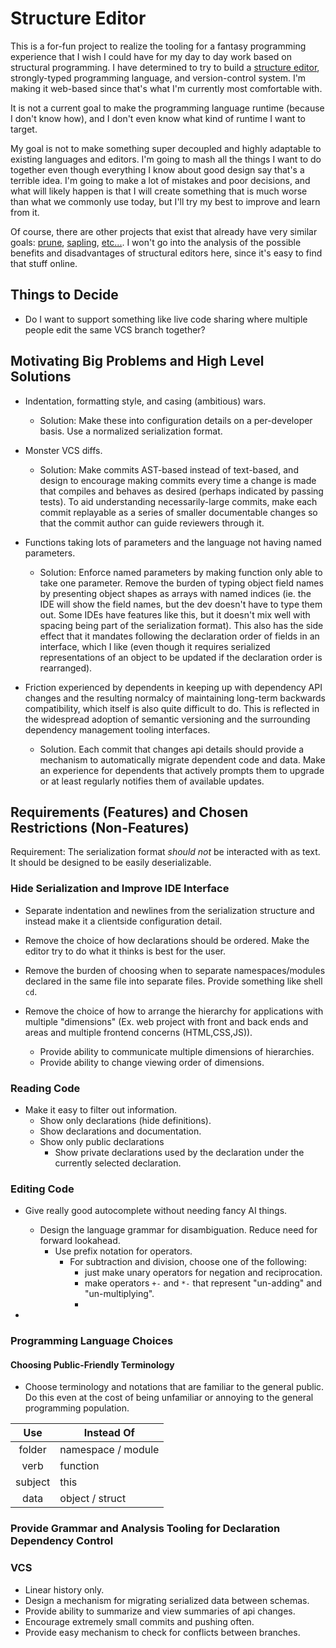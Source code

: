 # Structure Editor

This is a for-fun project to realize the tooling for a fantasy programming experience that I wish I could have for my day to day work based on structural programming. I have determined to try to build a [structure editor](https://en.wikipedia.org/wiki/Structure_editor), strongly-typed programming language, and version-control system. I'm making it web-based since that's what I'm currently most comfortable with.

It is not a current goal to make the programming language runtime (because I don't know how), and I don't even know what kind of runtime I want to target.

My goal is not to make something super decoupled and highly adaptable to existing languages and editors. I'm going to mash all the things I want to do together even though everything I know about good design say that's a terrible idea. I'm going to make a lot of mistakes and poor decisions, and what will likely happen is that I will create something that is much worse than what we commonly use today, but I'll try my best to improve and learn from it.

Of course, there are other projects that exist that already have very similar goals: [prune](https://www.facebook.com/notes/994298340981590/), [sapling](https://github.com/kneasle/sapling), [etc...](https://www.reddit.com/r/nosyntax/wiki/projects). I won't go into the analysis of the possible benefits and disadvantages of structural editors here, since it's easy to find that stuff online.

## Things to Decide

- Do I want to support something like live code sharing where multiple people edit the same VCS branch together?

## Motivating Big Problems and High Level Solutions

- Indentation, formatting style, and casing (ambitious) wars.
  - Solution: Make these into configuration details on a per-developer basis. Use a normalized serialization format.

- Monster VCS diffs.
  - Solution: Make commits AST-based instead of text-based, and design to encourage making commits every time a change is made that compiles and behaves as desired (perhaps indicated by passing tests). To aid understanding necessarily-large commits, make each commit replayable as a series of smaller documentable changes so that the commit author can guide reviewers through it.

- Functions taking lots of parameters and the language not having named parameters.
  - Solution: Enforce named parameters by making function only able to take one parameter. Remove the burden of typing object field names by presenting object shapes as arrays with named indices (ie. the IDE will show the field names, but the dev doesn't have to type them out. Some IDEs have features like this, but it doesn't mix well with spacing being part of the serialization format). This also has the side effect that it mandates following the declaration order of fields in an interface, which I like (even though it requires serialized representations of an object to be updated if the declaration order is rearranged).

- Friction experienced by dependents in keeping up with dependency API changes and the resulting normalcy of maintaining long-term backwards compatibility, which itself is also quite difficult to do. This is reflected in the widespread adoption of semantic versioning and the surrounding dependency management tooling interfaces.
  - Solution. Each commit that changes api details should provide a mechanism to automatically migrate dependent code and data. Make an experience for dependents that actively prompts them to upgrade or at least regularly notifies them of available updates.

## Requirements (Features) and Chosen Restrictions (Non-Features)

Requirement: The serialization format _should not_ be interacted with as text. It should be designed to be easily deserializable.

### Hide Serialization and Improve IDE Interface

- Separate indentation and newlines from the serialization structure and instead make it a clientside configuration detail.

- Remove the choice of how declarations should be ordered. Make the editor try to do what it thinks is best for the user.

- Remove the burden of choosing when to separate namespaces/modules declared in the same file into separate files. Provide something like shell `cd`.

- Remove the choice of how to arrange the hierarchy for applications with multiple "dimensions" (Ex. web project with front and back ends and areas and multiple frontend concerns (HTML,CSS,JS)).
  - Provide ability to communicate multiple dimensions of hierarchies.
  - Provide ability to change viewing order of dimensions.

### Reading Code

- Make it easy to filter out information.
  - Show only declarations (hide definitions).
  - Show declarations and documentation.
  - Show only public declarations
    - Show private declarations used by the declaration under the currently selected declaration.

### Editing Code

- Give really good autocomplete without needing fancy AI things.
  - Design the language grammar for disambiguation. Reduce need for forward lookahead.
    - Use prefix notation for operators.
      - For subtraction and division, choose one of the following:
        - just make unary operators for negation and reciprocation.
        - make operators `+-` and `*-` that represent "un-adding" and "un-multiplying".
        -

-

### Programming Language Choices

#### Choosing Public-Friendly Terminology

- Choose terminology and notations that are familiar to the general public. Do this even at the cost of being unfamiliar or annoying to the general programming population.

| Use     | Instead Of         |
|:-------:|--------------------|
| folder  | namespace / module |
| verb    | function           |
| subject | this               |
| data    | object / struct    |

### Provide Grammar and Analysis Tooling for Declaration Dependency Control

### VCS

- Linear history only.
- Design a mechanism for migrating serialized data between schemas.
- Provide ability to summarize and view summaries of api changes.
- Encourage extremely small commits and pushing often.
- Provide easy mechanism to check for conflicts between branches.
